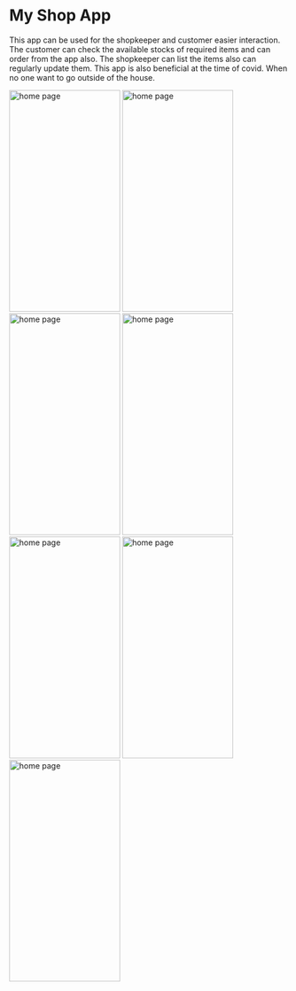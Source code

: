 # My Shop App

This app can be used for the shopkeeper and customer easier interaction.<br />
The customer can check the available stocks of required items and can order from the app also.
The shopkeeper can list the items also can regularly update them.
This app is also beneficial at the time of covid. When no one want to go outside of the house.




<img src="https://user-images.githubusercontent.com/7691308/89343454-afae2080-d67a-11ea-9513-f8a6cd28f2a8.png" alt="home page" width="200" height="400">
<img src="https://user-images.githubusercontent.com/7691308/89343556-d5d3c080-d67a-11ea-8bb7-7af4583810e5.png" alt="home page" width="200" height="400">
<img src="https://user-images.githubusercontent.com/7691308/89343634-f00d9e80-d67a-11ea-8a77-76448dfcc361.png" alt="home page" width="200" height="400">
<img src="https://user-images.githubusercontent.com/7691308/89343662-fd2a8d80-d67a-11ea-95d8-bee4aa02b39e.png" alt="home page" width="200" height="400">
<img src="https://user-images.githubusercontent.com/7691308/89343704-13384e00-d67b-11ea-9d56-4cfb94decf30.png" alt="home page" width="200" height="400">
<img src="https://user-images.githubusercontent.com/7691308/89343788-2f3bef80-d67b-11ea-8217-1ae972ff0552.png" alt="home page" width="200" height="400">
<img src="https://user-images.githubusercontent.com/7691308/89343812-3f53cf00-d67b-11ea-9c5e-635326e90c62.png" alt="home page" width="200" height="400">

